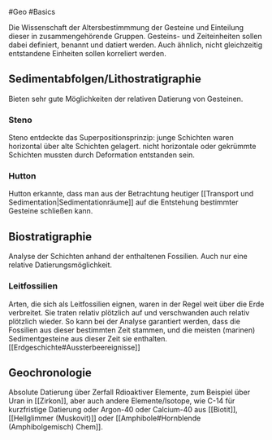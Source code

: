 #Geo #Basics

Die Wissenschaft der Altersbestimmmung der Gesteine und Einteilung dieser in zusammengehörende Gruppen. Gesteins- und Zeiteinheiten sollen dabei definiert, benannt und datiert werden.
Auch ähnlich, nicht gleichzeitig entstandene Einheiten sollen korreliert werden.

## Sedimentabfolgen/Lithostratigraphie

Bieten sehr gute Möglichkeiten der relativen Datierung von Gesteinen. 

### Steno

Steno entdeckte das Superpositionsprinzip: junge Schichten waren horizontal über alte Schichten gelagert. nicht horizontale oder gekrümmte Schichten mussten durch Deformation entstanden sein.

### Hutton

Hutton erkannte, dass man aus der Betrachtung heutiger [[Transport und Sedimentation|Sedimentationräume]] auf die Entstehung bestimmter Gesteine schließen kann.

## Biostratigraphie

Analyse der Schichten anhand der enthaltenen Fossilien. Auch nur eine relative Datierungsmöglichkeit.

### Leitfossilien

Arten, die sich als Leitfossilien eignen, waren in der Regel weit über die Erde verbreitet. Sie traten relativ plötzlich auf und verschwanden auch relativ plötzlich wieder. So kann bei der Analyse garantiert werden, dass die Fossilien aus dieser bestimmten Zeit stammen, und die meisten (marinen) Sedimentgesteine aus dieser Zeit sie enthalten.
[[Erdgeschichte#Aussterbeereignisse]]

## Geochronologie

Absolute Datierung über Zerfall Rdioaktiver Elemente, zum Beispiel über Uran  in [[Zirkon]], aber auch andere Elemente/Isotope, wie C-14 für kurzfristige Datierung oder Argon-40 oder Calcium-40 aus [[Biotit]],[[Hellglimmer (Muskovit)]] oder [[Amphibole#Hornblende (Amphibolgemisch) Chem]]. 